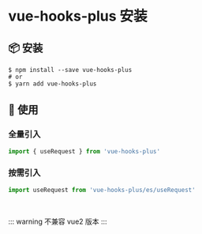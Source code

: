 
# vue-hooks-plus 安装

## 📦 安装

```
$ npm install --save vue-hooks-plus
# or
$ yarn add vue-hooks-plus
```

## 🔨 使用

### 全量引入

```typescript
import { useRequest } from 'vue-hooks-plus'
```

### 按需引入

```typescript
import useRequest from 'vue-hooks-plus/es/useRequest'
```

<br />

::: warning
不兼容 vue2 版本
:::